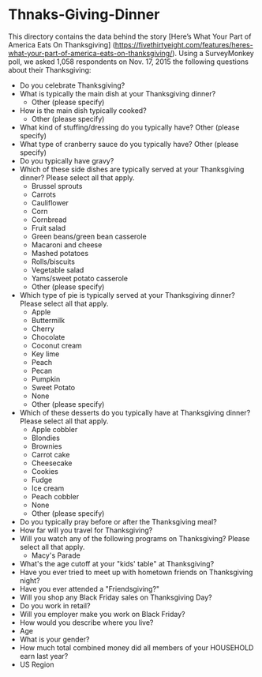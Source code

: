 # Thnaks-Giving-Dinner

This directory contains the data behind the story [Here’s What Your Part of America Eats On Thanksgiving] (https://fivethirtyeight.com/features/heres-what-your-part-of-america-eats-on-thanksgiving/).
Using a SurveyMonkey poll, we asked 1,058 respondents on Nov. 17, 2015 the following questions about their Thanksgiving:


   - Do you celebrate Thanksgiving?
   - What is typically the main dish at your Thanksgiving dinner?
        - Other (please specify)
   - How is the main dish typically cooked?
        - Other (please specify)
   - What kind of stuffing/dressing do you typically have?
        Other (please specify)
   - What type of cranberry sauce do you typically have? 
        Other (please specify)
   - Do you typically have gravy?
   - Which of these side dishes are typically served at your Thanksgiving dinner? Please select all that apply.
       - Brussel sprouts
       - Carrots
       - Cauliflower
       - Corn
       - Cornbread
       - Fruit salad
       - Green beans/green bean casserole
       - Macaroni and cheese
       - Mashed potatoes
       - Rolls/biscuits
       - Vegetable salad
       - Yams/sweet potato casserole
       - Other (please specify)
   - Which type of pie is typically served at your Thanksgiving dinner? Please select all that apply. 
       - Apple
       - Buttermilk
       - Cherry
       - Chocolate
       - Coconut cream
       - Key lime
       - Peach
       - Pecan
       - Pumpkin
       - Sweet Potato
       - None 
       - Other (please specify)
   - Which of these desserts do you typically have at Thanksgiving dinner? Please select all that apply.
       - Apple cobbler
       - Blondies
       - Brownies
       - Carrot cake
       - Cheesecake
       - Cookies
       - Fudge
       - Ice cream
       - Peach cobbler
       - None
       - Other (please specify)
   - Do you typically pray before or after the Thanksgiving meal?
   - How far will you travel for Thanksgiving?
   - Will you watch any of the following programs on Thanksgiving? Please select all that apply. 
       - Macy's Parade
   - What's the age cutoff at your "kids' table" at Thanksgiving?
   - Have you ever tried to meet up with hometown friends on Thanksgiving night?
   - Have you ever attended a "Friendsgiving?"
   - Will you shop any Black Friday sales on Thanksgiving Day?
   - Do you work in retail?
   - Will you employer make you work on Black Friday?
   - How would you describe where you live? 
   - Age
   - What is your gender?
   - How much total combined money did all members of your HOUSEHOLD earn last year?
   - US Region
